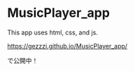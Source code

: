 # MusicPlayer_app
This app uses html, css, and js.

https://gezzzi.github.io/MusicPlayer_app/

で公開中！

